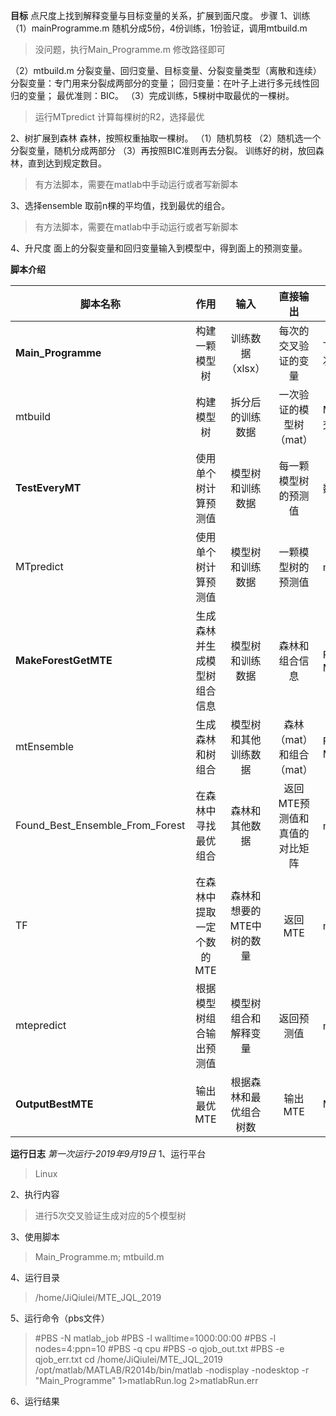 **目标**
点尺度上找到解释变量与目标变量的关系，扩展到面尺度。
步骤
1、训练
（1）mainProgramme.m
随机分成5份，4份训练，1份验证，调用mtbuild.m
>没问题，执行Main_Programme.m 修改路径即可

（2）mtbuild.m
分裂变量、回归变量、目标变量、分裂变量类型（离散和连续）
分裂变量：专门用来分裂成两部分的变量；
回归变量：在叶子上进行多元线性回归的变量；
最优准则：BIC。
（3）完成训练，5棵树中取最优的一棵树。
>运行MTpredict 计算每棵树的R2，选择最优

2、树扩展到森林
森林，按照权重抽取一棵树。
（1）随机剪枝
（2）随机选一个分裂变量，随机分成两部分
（3）再按照BIC准则再去分裂。
训练好的树，放回森林，直到达到规定数目。
>有方法脚本，需要在matlab中手动运行或者写新脚本

3、选择ensemble
取前n棵的平均值，找到最优的组合。
>有方法脚本，需要在matlab中手动运行或者写新脚本

4、升尺度
面上的分裂变量和回归变量输入到模型中，得到面上的预测变量。

**脚本介绍**

脚本名称|作用|输入|直接输出|输出文件名称格式
-|:-:|:-:|:-:|-
**Main_Programme**|构建一颗模型树|训练数据（xlsx）|每次的交叉验证的变量|Test_*N*(N为第几次交叉验证)
mtbuild|构建模型树|拆分后的训练数据|一次验证的模型树（mat）|MT*N*(N为第几次交叉验证)
**TestEveryMT**|使用单个树计算预测值|模型树和训练数据|每一颗模型树的预测值|数据和R2
MTpredict|使用单个树计算预测值|模型树和训练数据|一颗模型树的预测值|matlab变量
**MakeForestGetMTE**|生成森林并生成模型树组合信息|模型树和训练数据|森林和组合信息|Forest1.mat和MTE_R2Info.mat
mtEnsemble|生成森林和树组合|模型树和其他训练数据|森林（mat）和组合（mat）|Forest1.mat和MTE1.mat
Found_Best_Ensemble_From_Forest|在森林中寻找最优组合|森林和其他数据|返回MTE预测值和真值的对比矩阵|matlab变量
TF|在森林中提取一定个数的MTE|森林和想要的MTE中树的数量|返回MTE|matlab变量
mtepredict|根据模型树组合输出预测值|模型树组合和解释变量|返回预测值|matlab变量
**OutputBestMTE**|输出最优MTE|根据森林和最优组合树数|输出MTE|MTEbest.mat

**运行日志**
*第一次运行-2019年9月19日*
1、运行平台
>Linux

2、执行内容
>进行5次交叉验证生成对应的5个模型树

3、使用脚本
>Main_Programme.m; mtbuild.m

4、运行目录
>/home/JiQiulei/MTE_JQL_2019

5、运行命令（pbs文件）
>#PBS -N matlab_job
 #PBS -l walltime=1000:00:00
 #PBS -l nodes=4:ppn=10
 #PBS -q cpu
 #PBS -o qjob_out.txt
 #PBS -e qjob_err.txt 
 cd /home/JiQiulei/MTE_JQL_2019
 /opt/matlab/MATLAB/R2014b/bin/matlab -nodisplay -nodesktop -r "Main_Programme" 1>matlabRun.log 2>matlabRun.err

6、运行结果

